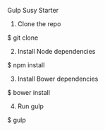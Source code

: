  Gulp Susy Starter  

1. Clone the repo 

$ git clone 

2. Install Node dependencies 

$ npm install

3. Install Bower dependencies

$ bower install

4. Run gulp

$ gulp
